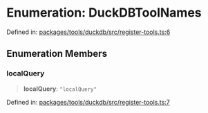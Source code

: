 # Enumeration: DuckDBToolNames

Defined in: [packages/tools/duckdb/src/register-tools.ts:6](https://github.com/geodaopenjs/openassistant/blob/0a6a7e7306d75a25dc968b3117f04cb7bd613bec/packages/tools/duckdb/src/register-tools.ts#L6)

## Enumeration Members

### localQuery

> **localQuery**: `"localQuery"`

Defined in: [packages/tools/duckdb/src/register-tools.ts:7](https://github.com/geodaopenjs/openassistant/blob/0a6a7e7306d75a25dc968b3117f04cb7bd613bec/packages/tools/duckdb/src/register-tools.ts#L7)
